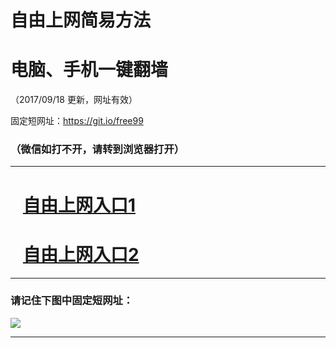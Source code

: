 ﻿# 自由上网简易方法

# 电脑、手机一键翻墙

（2017/09/18 更新，网址有效）

固定短网址：https://git.io/free99

### （微信如打不开，请转到浏览器打开）


***





# &nbsp;&nbsp; <a href="http://ft1419022322.fwq-tz1005.info/fwqtz01.html?t=09180015556 " target="_blank">自由上网入口1</a>
# &nbsp;&nbsp; <a href="http://ft2986714792.fwq-tz1006.info/fwqtz02.html?t=091800132083 " target="_blank">自由上网入口2</a>
***

### 请记住下图中固定短网址：

<img src="https://s3-us-west-2.amazonaws.com/fwq-1001/yjfq-20170905okok.png" /> 


***

